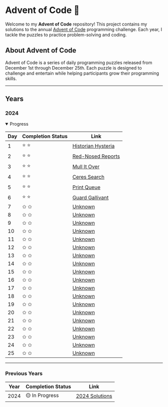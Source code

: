 # Advent of Code 🎄

Welcome to my **Advent of Code** repository! This project contains my solutions to the annual [Advent of Code](https://adventofcode.com) programming challenge. Each year, I tackle the puzzles to practice problem-solving and coding.

## About Advent of Code

Advent of Code is a series of daily programming puzzles released from December 1st through December 25th. Each puzzle is designed to challenge and entertain while helping participants grow their programming skills.

---

## Years

### 2024

<details open>

<summary>Progress</summary>

| Day | Completion Status | Link                                    |
| --- | ----------------- | --------------------------------------- |
| 1   | ⭐️ ⭐️           | [Historian Hysteria](./2024/src/day-1/) |
| 2   | ⭐️ ⭐️           | [Red-Nosed Reports](./2024/src/day-2/)  |
| 3   | ⭐️ ⭐️           | [Mull It Over](./2024/src/day-3/)       |
| 4   | ⭐️ ⭐️           | [Ceres Search](./2024/src/day-4/)       |
| 5   | ⭐️ ⭐️           | [Print Queue](./2024/src/day-5/)        |
| 6   | ⭐️ ⭐️           | [Guard Gallivant](./2024/src/day-6/)    |
| 7   | ✩ ✩               | [Unknown](./2024/src/day-7/)            |
| 8   | ✩ ✩               | [Unknown](./2024/src/day-8/)            |
| 9   | ✩ ✩               | [Unknown](./2024/src/day-9/)            |
| 10  | ✩ ✩               | [Unknown](./2024/src/day-10/)           |
| 11  | ✩ ✩               | [Unknown](./2024/src/day-11/)           |
| 12  | ✩ ✩               | [Unknown](./2024/src/day-12/)           |
| 13  | ✩ ✩               | [Unknown](./2024/src/day-13/)           |
| 14  | ✩ ✩               | [Unknown](./2024/src/day-14/)           |
| 15  | ✩ ✩               | [Unknown](./2024/src/day-15/)           |
| 16  | ✩ ✩               | [Unknown](./2024/src/day-16/)           |
| 17  | ✩ ✩               | [Unknown](./2024/src/day-17/)           |
| 18  | ✩ ✩               | [Unknown](./2024/src/day-18/)           |
| 19  | ✩ ✩               | [Unknown](./2024/src/day-19/)           |
| 20  | ✩ ✩               | [Unknown](./2024/src/day-20/)           |
| 21  | ✩ ✩               | [Unknown](./2024/src/day-21/)           |
| 22  | ✩ ✩               | [Unknown](./2024/src/day-22/)           |
| 23  | ✩ ✩               | [Unknown](./2024/src/day-23/)           |
| 24  | ✩ ✩               | [Unknown](./2024/src/day-24/)           |
| 25  | ✩ ✩               | [Unknown](./2024/src/day-25/)           |

</details>

---

### Previous Years

| Year | Completion Status | Link                      |
| ---- | ----------------- | ------------------------- |
| 2024 | 🟡 In Progress    | [2024 Solutions](./2024/) |
